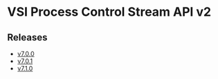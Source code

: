 # VSI Process Control Stream API v2

## Releases

- [v7.0.0](https://TechSysApi.github.io/vsi-process-control-stream-api-v2-dist/v7.0.0/ui/?url=../complete-api.yaml)
- [v7.0.1](https://TechSysApi.github.io/vsi-process-control-stream-api-v2-dist/v7.0.1/ui/?url=../complete-api.yaml)
- [v7.1.0](https://TechSysApi.github.io/vsi-process-control-stream-api-v2-dist/v7.1.0/ui/?url=../complete-api.yaml)
